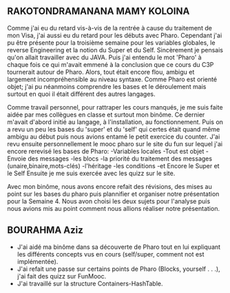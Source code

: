 ## RAKOTONDRAMANANA MAMY KOLOINA

Comme j'ai eu du retard vis-à-vis de la rentrée à cause du traitement de mon Visa, j'ai aussi eu du retard
pour les débuts avec Pharo.
Cependant j'ai pu être présente pour la troisième semaine pour les variables globales, le reverse Engineering et 
la notion du Super et du Self. Sincèrement je pensais qu'on allait travailler avec du JAVA.
Puis j'ai entendu le mot 'Pharo' à chaque fois ce qui m'avait emmené à la conclusion que ce cours du C3P tournerait autour de Pharo.
Alors, tout était encore flou, ambigu et largement incompréhensible au niveau syntaxe. Comme Pharo est orienté objet; j'ai pu néanmoins comprendre
les bases et le déroulement mais surtout en quoi il était différent des autres langages.


Comme travail personnel, pour rattraper les cours manqués, je me suis faite aidée par mes collègues en classe et surtout mon binôme.
Ce dernier m'avait d'abord initié au langage, à l'installation, au fonctionnement.
Puis on a revu un peu les bases du 'super' et du 'self' qui certes était quand même ambigu au début puis nous avions entamé le petit exercice du counter.
J'ai revu ensuite personnellement le mooc pharo sur le site du fun sur lequel j'ai encore rerevisé les bases de Pharo:
-Variables locales
-Tout est objet 
-Envoie des messages
-les blocs
-la priorité du traitement des messages (unaire,binaire,mots-clés)
-l'héritage
-les conditions
-et Encore le Super et le Self
Ensuite je me suis exercée avec les quizz sur le site.

Avec mon binôme, nous avons encore refait des révisions, des mises au point sur les bases du pharo  puis plannifier et organiser notre présentation pour la Semaine 4.
Nous avon choisi les deux sujets pour l'analyse puis nous avions mis au point comment nous allions réaliser notre présentation.

## BOURAHMA Aziz

- J'ai aidé ma binôme dans sa découverte de Pharo tout en lui expliquant les différents concepts vus en cours (self/super, comment not est implémentée).
- J'ai refait une passe sur certains points de Pharo (Blocks, yourself . . .), j'ai fait des quizz sur FunMooc.
- J'ai travaillé sur la structure Containers-HashTable. 

